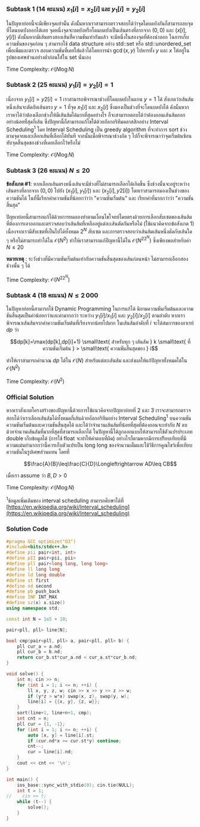 ### Subtask 1 (14 คะแนน) $x_1[i]=x_2[i]$ และ $y_1[i]=y_2[i]$

ในปัญหาย่อยนี้จะมีเพียงจุดเท่านั้น ดังนั้นหากเราสามารถตรวจสอบได้ว่าจุดใดบดบังกันก็สามารถลบจุดที่โดนบดบังออกได้เลย จุดหนึ่งจุดจะบดบังหรือโดนบดบังเป็นเส้นตรงที่ลากจาก $(0,0)$ และ $(x[i],y[i])$ ดังนั้นหากมีเส้นตรงสองเส้นที่่ความชันเท่ากันแล้ว จะมีหนึ่งในสองจุดที่ต้องนำออก ในการเก็บความชันของจุดก่อน ๆ สามารถใช้ data structure อย่าง std::set หรือ std::unordered_set เพื่อเพิ่มและตรวจ
สอบความชันที่เคยใส่แล้วได้โดยการนำ $\gcd(x, y)$ ไปหารทั้ง $y$ และ $x$ ให้อยู่ในรูปของเศษส่วนอย่างต่ำก่อนใส่ใน set นั่นเอง

Time Complexity: $\mathcal{O}(N\log N)$

### Subtask 2 (25 คะแนน) $y_1[i]=y_2[i]=1$

เนื่องจาก $y_1[i]=y2[i]=1$ เราสามารถพิจารณาช่วงที่โดนบดบังในแกน $y=1$ ได้ สังเกตว่าเส้นส้มหนึ่งเส้นจะตัดกับเส้นตรง $y=1$ ที่จุด $x_1[i]$ และ $x_2[i]$ ซึ่งมองเป็นช่วงที่จะโดนบดบังได้ ดังนั้นหากเราหาได้ว่าต้องเลือกช่วงให้มีเส้นส้มได้มากที่สุดอย่างไร ก็จะสามารถตอบได้ว่าต้องถอนเส้นส้มออกอย่างน้อยที่สุดกี่เส้น ซึ่งปัญหานี้ก็สามารถแก้ไขได้ด้วยอัลกอริทึมคลาสสิกอย่าง Interval Scheduling<sup>1</sup> โดย Interval Scheduling เป็น greedy algorithm ที่จะทำการ sort ช่วงตามจุดจบและเลือกเส้นที่เลือกได้ทันที จากนั้นเมื่อพิจารณาช่วงถัด ๆ ไปก็จะพิจารณาว่าจุดเริ่มต้นซ้อนทับจุดสิ้นสุดของช่วงที่เคยเลือกไว้หรือไม่

Time Complexity: $\mathcal{O}(N\log N)$

### Subtask 3 (26 คะแนน) $N\leq 20$

**ข้อสังเกต #1**: หากเลือกเส้นตรงหนึ่งเส้นจะมีช่วงที่ไม่สามารถเลือกได้เกิดขึ้น ซึ่งช่วงนั้นจะอยู่ระหว่างเส้นตรงที่ลากจาก $(0,0)$ ไปยัง $(x_1[i],y_1[i])$ และ $(x_2[i],y2[i])$ โดยเราสามารถมองเป็นช่วงของความชันได้ ในที่นี้เรียกค่าความชันที่น้อยกว่าว่า "ความชันเริ่มต้น" และ เรียกค่าที่มากกว่าว่า "ความชันสิ้นสุด"

ปัญหาย่อยนี้สามารถแก้ได้ด้วยการทดลองทำตามเงื่อนไขโจทย์โดยตรงด้วยการเลือกสับเซตของเส้นส้มที่ต้องการเอาออกและตรวจสอบว่าเส้นส้มที่เหลืออยู่แต่ละเส้นตัดกันหรือไม่ (ใช้แนวคิดจากข้อสังเกต 1) เนื่องจากเรามีสับเซตที่เป็นไปได้ทั้งหมด $2^N$ สับเซต และการตรวจสอบว่าเส้นส้มเส้นหนึ่งตัดกับเส้นใด ๆ หรือไม่สามารถทำได้ใน $\mathcal{O}(N^2)$ ทำให้เราสามารถแก้ปัญหานี้ได้ใน $\mathcal{O}(N^22^N)$ ซึ่งเพียงพอสำหรับค่า $N\leq 20$

**หมายเหตุ** : ระวังช่วงที่มีความชันเริ่มต้นเท่ากับความชันสิ้นสุดของเส้นก่อนหน้า ไม่สามารถเลือกสองช่วงนั้น ๆ ได้

Time Complexity: $\mathcal{O}(N^22^N)$

### Subtask 4 (18 คะแนน) $N\leq 2\,000$

ในปัญหาย่อยนี้สามารถใช้ Dynamic Programming ในการแก้ได้ นิยามความชันเริ่มต้นและความชันสิ้นสุดเป็นค่าน้อยกว่าและค่ามากกว่า ระหว่าง $y_1[i]/x_1[i]$ และ $y_2[i]/x_2[i]$ ตามลำดับ หากเราพิจารณาเส้นส้มจากค่าความชันเริ่มต้นที่เรียงจากน้อยไปมาก ในเส้นส้มลำดับที่ $i$ จะได้สมการของอาเรย์ $dp$ ว่า

$$dp[k]=\max(dp[k],dp[i]+1) \small\text{ สำหรับทุก ๆ เส้นส้ม } k \small\text{ ที่ความชันเริ่มต้น } > \small\text{ ความชันสิ้นสุดของ } i$$

ทำให้เราสามารถคำนวณ $dp$ ได้ใน $\mathcal{O}(N)$ สำหรับแต่ละเส้นส้ม และส่งผลให้แก้ปัญหาทั้งหมดได้ใน $\mathcal{O}(N^2)$

Time Complexity: $\mathcal{O}(N^2)$

### Official Solution

หากเราสังเกตโครงสร้างของปัญหานี้ด้วยการใช้แนวคิดจากปัญหาย่อยที่ 2 และ 3 เราจะสามารถตรวจสอบได้ว่าเราเลือกเส้นส้มได้ทั้งหมดกี่เส้นด้วยอัลกอริทึมอย่าง Interval Scheduling<sup>1</sup> บนความชันความชันเริ่มต้นและความชันสิ้นสุดได้ และได้ว่าจำนวนเส้นส้มที่น้อยที่สุดที่ต้องถอนจะเท่ากับ $N$ ลบด้วยจำนวนเส้นส้มที่มากที่สุดที่สามารถเลือกได้ ในปัญหานี้ได้ถูกออกแบบให้สามารถใช้ตัวแปรประเภท double เก็บข้อมูลได้ (การใช้ float จะทำให้คำตอบที่ผิด) อย่างไรก็ตามหากมีการเปรียบเทียบที่มีความแม่นยำมากกว่านี้ควรเก็บตัวแปรเป็น long long ของจำนวนเต็มและใช้วิธีการคูณไขว้เพื่อเทียบความชันในรูปเศษส่วนแทน โดยที่

$$\frac{A}{B}\leq\frac{C}{D}\Longleftrightarrow AD\leq CB$$

เมื่อเรา assume ว่า $B,D>0$

Time Complexity: $\mathcal{O}(N\log N)$

<sup>1</sup>ข้อมูลเพิ่มเติมของ interval scheduling สามารถศึกษาได้ที่ [https://en.wikipedia.org/wiki/Interval_scheduling](https://en.wikipedia.org/wiki/Interval_scheduling)

### Solution Code

```cpp
#pragma GCC optimize("O3")
#include<bits/stdc++.h>
#define pii pair<int, int>
#define pII pair<pii, pii>
#define pll pair<long long, long long>
#define ll long long
#define ld long double
#define st first
#define nd second
#define pb push_back
#define INF INT_MAX
#define sz(x) x.size()
using namespace std;

const int N = 1e5 + 10;

pair<pll, pll> line[N];

bool cmp(pair<pll, pll> a, pair<pll, pll> b) {
    pll cur_a = a.nd;
    pll cur_b = b.nd;
    return cur_b.st*cur_a.nd < cur_a.st*cur_b.nd;
}

void solve() {
    int n; cin >> n;
    for (int i = 1; i <= n; ++i) {
        ll x, y, z, w; cin >> x >> y >> z >> w;
        if (y*z > w*x) swap(x, z), swap(y, w);
        line[i] = {{x, y}, {z, w}};
    }
    sort(line+1, line+n+1, cmp);
    int cnt = n;
    pll cur = {1, -1};
    for (int i = 1; i <= n; ++i) {
        auto [x, y] = line[i].st;
        if (cur.nd*x >= cur.st*y) continue;
        cnt--;
        cur = line[i].nd;
    }
    cout << cnt << '\n';
}

int main() {
    ios_base::sync_with_stdio(0); cin.tie(NULL);
    int t = 1;
//    cin >> t;
    while (t--) {
        solve();
    }
}
```